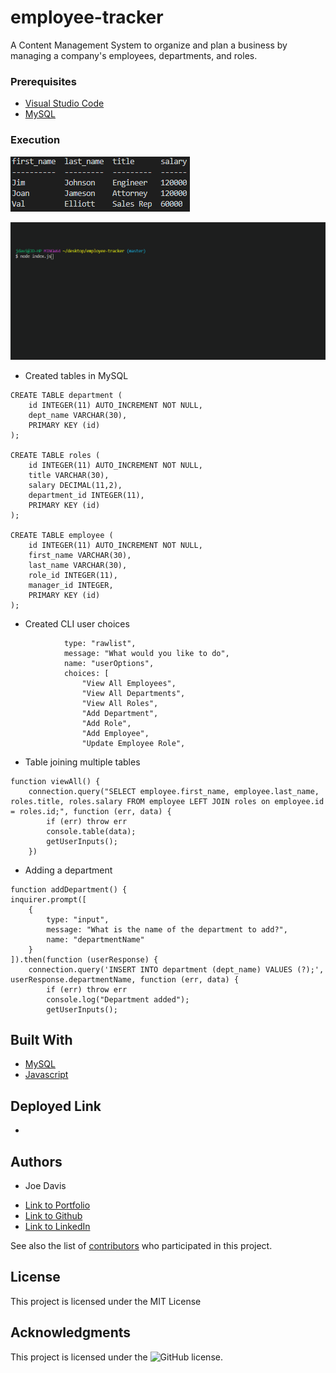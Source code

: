# employee-tracker

A Content Management System to organize and plan a business by managing a company's employees, departments, and roles. 


### Prerequisites

* [Visual Studio Code](https://code.visualstudio.com/)
* [MySQL](https://www.mysql.com/)

### Execution

![CLI](/CLI.PNG)

![GIF](/employee-tracker.gif)

* Created tables in MySQL
```
CREATE TABLE department (
    id INTEGER(11) AUTO_INCREMENT NOT NULL,
    dept_name VARCHAR(30),
    PRIMARY KEY (id)
);

CREATE TABLE roles (
    id INTEGER(11) AUTO_INCREMENT NOT NULL,
    title VARCHAR(30),
    salary DECIMAL(11,2),
    department_id INTEGER(11),
    PRIMARY KEY (id)
);

CREATE TABLE employee (
    id INTEGER(11) AUTO_INCREMENT NOT NULL,
    first_name VARCHAR(30),
    last_name VARCHAR(30),
    role_id INTEGER(11),
    manager_id INTEGER,
    PRIMARY KEY (id)
);
```      
* Created CLI user choices
```
            type: "rawlist",
            message: "What would you like to do",
            name: "userOptions",
            choices: [
                "View All Employees",
                "View All Departments",
                "View All Roles",
                "Add Department",
                "Add Role",
                "Add Employee",
                "Update Employee Role",
```      
* Table joining multiple tables
```
function viewAll() {
    connection.query("SELECT employee.first_name, employee.last_name, roles.title, roles.salary FROM employee LEFT JOIN roles on employee.id = roles.id;", function (err, data) {
        if (err) throw err
        console.table(data);
        getUserInputs();
    })
```
* Adding a department
```
function addDepartment() {
inquirer.prompt([
    {
        type: "input",
        message: "What is the name of the department to add?",
        name: "departmentName"
    }
]).then(function (userResponse) {
    connection.query('INSERT INTO department (dept_name) VALUES (?);', userResponse.departmentName, function (err, data) {
        if (err) throw err
        console.log("Department added");
        getUserInputs();    
```
## Built With

* [MySQL](https://www.mysql.com/)
* [Javascript](https://developer.mozilla.org/en-US/docs/Web/JavaScript)

## Deployed Link

* 


## Authors

* Joe Davis 

- [Link to Portfolio](https://jdavis3333.github.io/updated-portfolio/)
- [Link to Github](https://github.com/)
- [Link to LinkedIn](https://www.linkedin.com/)

See also the list of [contributors](https://github.com/your/project/contributors) who participated in this project.

## License

This project is licensed under the MIT License 

## Acknowledgments

This project is licensed under the ![GitHub license](https://img.shields.io/badge/license-MIT-blue.svg).